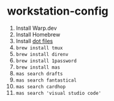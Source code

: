 # workstation-config

1. Install Warp.dev
2. Install Homebrew
3. Install [dot files](https://github.com/clhynfield/dotfiles)
4. `brew install tmux`
5. `brew install direnv`
6. `brew install 1password`
7. `brew install mas`
8. `mas search drafts`
9. `mas search fantastical`
10. `mas search cardhop`
11. `mas search 'visual studio code'`

